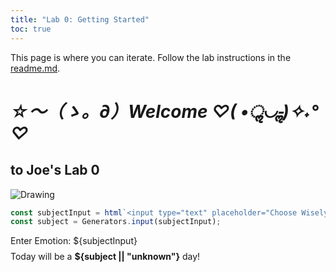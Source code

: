 ```yaml
---
title: "Lab 0: Getting Started"
toc: true
---
```


This page is where you can iterate. Follow the lab instructions in the [readme.md](./README.md).


# *☆～（ゝ。∂）Welcome ♡( •ॢ◡-ॢ)✧˖° ♡*
## to Joe's Lab 0

![Drawing](https://s3.amazonaws.com/files.commons.gc.cuny.edu/wp-content/blogs.dir/32576/files/2025/10/drawing.png)

```js
const subjectInput = html`<input type="text" placeholder="Choose Wisely">`;
const subject = Generators.input(subjectInput);
```

<div class="card" style="display: grid; gap: 0.5rem;">
  <div>Enter Emotion: ${subjectInput}</div>
  <div>Today will be a <b>${subject || "unknown"}</b> day!</div>
</div>
